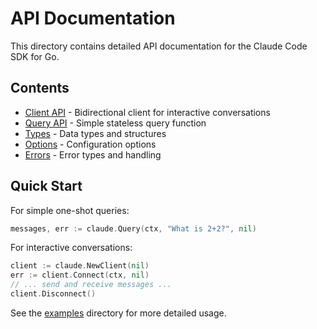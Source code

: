 # API Documentation

This directory contains detailed API documentation for the Claude Code SDK for Go.

## Contents

- [Client API](client.md) - Bidirectional client for interactive conversations
- [Query API](query.md) - Simple stateless query function
- [Types](types.md) - Data types and structures
- [Options](options.md) - Configuration options
- [Errors](errors.md) - Error types and handling

## Quick Start

For simple one-shot queries:

```go
messages, err := claude.Query(ctx, "What is 2+2?", nil)
```

For interactive conversations:

```go
client := claude.NewClient(nil)
err := client.Connect(ctx, nil)
// ... send and receive messages ...
client.Disconnect()
```

See the [examples](../examples/) directory for more detailed usage.